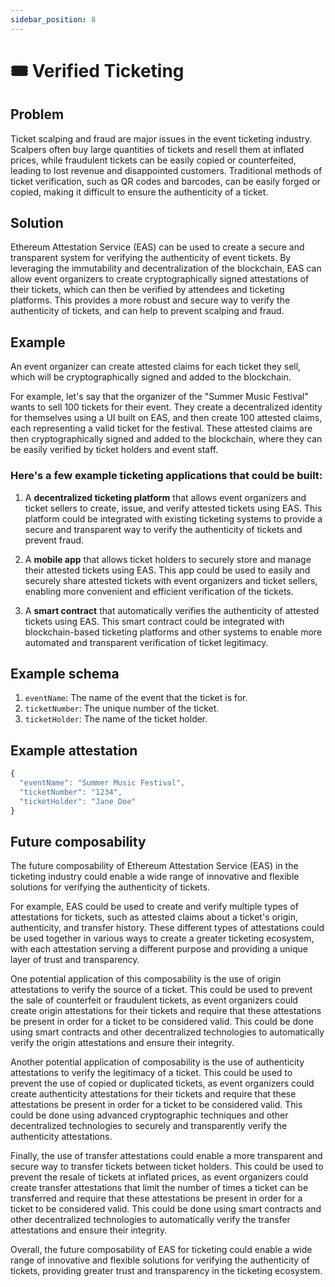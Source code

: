 ```yaml
---
sidebar_position: 8
---
```


#  🎟️ Verified Ticketing


## Problem
Ticket scalping and fraud are major issues in the event ticketing industry. Scalpers often buy large quantities of tickets and resell them at inflated prices, while fraudulent tickets can be easily copied or counterfeited, leading to lost revenue and disappointed customers. Traditional methods of ticket verification, such as QR codes and barcodes, can be easily forged or copied, making it difficult to ensure the authenticity of a ticket.

## Solution
Ethereum Attestation Service (EAS) can be used to create a secure and transparent system for verifying the authenticity of event tickets. By leveraging the immutability and decentralization of the blockchain, EAS can allow event organizers to create cryptographically signed attestations of their tickets, which can then be verified by attendees and ticketing platforms. This provides a more robust and secure way to verify the authenticity of tickets, and can help to prevent scalping and fraud.

## Example
An event organizer can create attested claims for each ticket they sell, which will be cryptographically signed and added to the blockchain.

For example, let's say that the organizer of the "Summer Music Festival" wants to sell 100 tickets for their event. They create a decentralized identity for themselves using a UI built on EAS, and then create 100 attested claims, each representing a valid ticket for the festival. These attested claims are then cryptographically signed and added to the blockchain, where they can be easily verified by ticket holders and event staff.


### Here's a few example ticketing applications that could be built:
1. A **decentralized ticketing platform** that allows event organizers and ticket sellers to create, issue, and verify attested tickets using EAS. This platform could be integrated with existing ticketing systems to provide a secure and transparent way to verify the authenticity of tickets and prevent fraud.

2. A **mobile app** that allows ticket holders to securely store and manage their attested tickets using EAS. This app could be used to easily and securely share attested tickets with event organizers and ticket sellers, enabling more convenient and efficient verification of the tickets.

3. A **smart contract** that automatically verifies the authenticity of attested tickets using EAS. This smart contract could be integrated with blockchain-based ticketing platforms and other systems to enable more automated and transparent verification of ticket legitimacy.


## Example schema
1. `eventName`: The name of the event that the ticket is for.
2. `ticketNumber`: The unique number of the ticket.
3. `ticketHolder`: The name of the ticket holder.

## Example attestation
```jsx
{
  "eventName": "Summer Music Festival",
  "ticketNumber": "1234",
  "ticketHolder": "Jane Doe"
}
```


## Future composability
The future composability of Ethereum Attestation Service (EAS) in the ticketing industry could enable a wide range of innovative and flexible solutions for verifying the authenticity of tickets.

For example, EAS could be used to create and verify multiple types of attestations for tickets, such as attested claims about a ticket's origin, authenticity, and transfer history. These different types of attestations could be used together in various ways to create a greater ticketing ecosystem, with each attestation serving a different purpose and providing a unique layer of trust and transparency.

One potential application of this composability is the use of origin attestations to verify the source of a ticket. This could be used to prevent the sale of counterfeit or fraudulent tickets, as event organizers could create origin attestations for their tickets and require that these attestations be present in order for a ticket to be considered valid. This could be done using smart contracts and other decentralized technologies to automatically verify the origin attestations and ensure their integrity.

Another potential application of composability is the use of authenticity attestations to verify the legitimacy of a ticket. This could be used to prevent the use of copied or duplicated tickets, as event organizers could create authenticity attestations for their tickets and require that these attestations be present in order for a ticket to be considered valid. This could be done using advanced cryptographic techniques and other decentralized technologies to securely and transparently verify the authenticity attestations.

Finally, the use of transfer attestations could enable a more transparent and secure way to transfer tickets between ticket holders. This could be used to prevent the resale of tickets at inflated prices, as event organizers could create transfer attestations that limit the number of times a ticket can be transferred and require that these attestations be present in order for a ticket to be considered valid. This could be done using smart contracts and other decentralized technologies to automatically verify the transfer attestations and ensure their integrity.

Overall, the future composability of EAS for ticketing could enable a wide range of innovative and flexible solutions for verifying the authenticity of tickets, providing greater trust and transparency in the ticketing ecosystem.